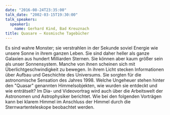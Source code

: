 ```yaml
---
date: "2016-08-24T23:35:00"
talk_date: "2002-03-15T19:30:00"
talk_speakers:
  speaker1:
    name: Gerhard Kind, Bad Kreuznach
title: Quasare – Kosmische Tagebücher
---
```


Es sind wahre Monster; sie verstrahlen in der Sekunde soviel Energie wie unsere Sonne in ihrem ganzen Leben. Sie sind daher heller als ganze Galaxien aus hundert Milliarden Sternen. Sie können aber kaum größer sein als unser Sonnensystem. Manche von ihnen scheinen sich mit Überlichtgeschwindigkeit zu bewegen. In ihrem Licht stecken Informationen über Aufbau und Geschichte des Universums. Sie sorgten für die astronomische Sensation des Jahres 1998. Welche Ungeheuer stehen hinter den "Quasar" genannten Himmelsobjekten, wie wurden sie entdeckt und wie enträtselt?
Im Dia- und Videovortrag wird auch über die Arbeitswelt der Astronomen und Astrophysiker berichtet.
Wie bei den folgenden Vorträgen kann bei klarem Himmel im Anschluss der Himmel durch die Sternwartenteleskope beobachtet werden.
